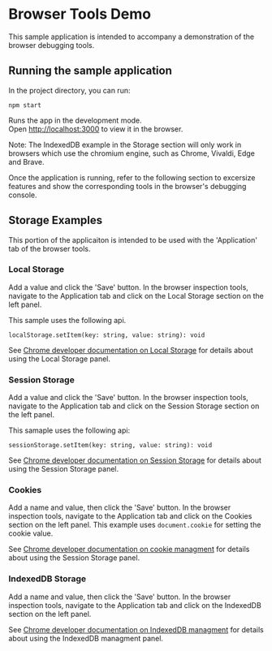 # Browser Tools Demo
This sample application is intended to accompany a demonstration of the browser debugging tools. 


## Running the sample application

In the project directory, you can run:

```npm start```


Runs the app in the development mode.\
Open [http://localhost:3000](http://localhost:3000) to view it in the browser.

Note: The IndexedDB example in the Storage section will only work in browsers which use the chromium engine, such as Chrome, Vivaldi, Edge and Brave.

Once the application is running, refer to the following section to excersize features and show the corresponding tools in the browser's debugging console. 

## Storage Examples
This portion of the applicaiton is intended to be used with the 'Application' tab of the browser tools. 

### Local Storage
Add a value and click the 'Save' button. In the browser inspection tools, navigate to the Application tab and click on the Local Storage section on the left panel. 

This sample uses the following api. 

```localStorage.setItem(key: string, value: string): void```

See [Chrome developer documentation on Local Storage](https://developer.chrome.com/docs/devtools/storage/localstorage/) for details about using the Local Storage panel.


### Session Storage
Add a value and click the 'Save' button. In the browser inspection tools, navigate to the Application tab and click on the Session Storage section on the left panel. 

This samaple uses the following api:

```sessionStorage.setItem(key: string, value: string): void```

See [Chrome developer documentation on Session Storage](https://developer.chrome.com/docs/devtools/storage/sessionstorage/) for details about using the Session Storage panel.

### Cookies
Add a name and value, then click the 'Save' button. In the browser inspection tools, navigate to the Application tab and click on the Cookies section on the left panel. This example uses `document.cookie` for setting the cookie value. 

See [Chrome developer documentation on cookie managment](https://developer.chrome.com/docs/devtools/storage/cookies/) for details about using the Session Storage panel.

### IndexedDB Storage
Add a name and value, then click the 'Save' button. In the browser inspection tools, navigate to the Application tab and click on the IndexedDB section on the left panel.

See [Chrome developer documentation on IndexedDB managment](https://developer.chrome.com/docs/devtools/storage/indexeddb/) for details about using the IndexedDB managment panel. 